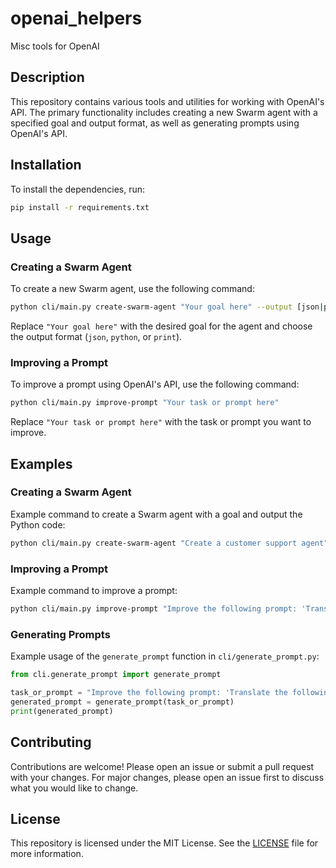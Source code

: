 # openai_helpers

Misc tools for OpenAI

## Description

This repository contains various tools and utilities for working with OpenAI's API. The primary functionality includes creating a new Swarm agent with a specified goal and output format, as well as generating prompts using OpenAI's API.

## Installation

To install the dependencies, run:

```bash
pip install -r requirements.txt
```

## Usage

### Creating a Swarm Agent

To create a new Swarm agent, use the following command:

```bash
python cli/main.py create-swarm-agent "Your goal here" --output [json|python|print]
```

Replace `"Your goal here"` with the desired goal for the agent and choose the output format (`json`, `python`, or `print`).

### Improving a Prompt

To improve a prompt using OpenAI's API, use the following command:

```bash
python cli/main.py improve-prompt "Your task or prompt here"
```

Replace `"Your task or prompt here"` with the task or prompt you want to improve.

## Examples

### Creating a Swarm Agent

Example command to create a Swarm agent with a goal and output the Python code:

```bash
python cli/main.py create-swarm-agent "Create a customer support agent" --output python
```

### Improving a Prompt

Example command to improve a prompt:

```bash
python cli/main.py improve-prompt "Improve the following prompt: 'Translate the following English text to French.'"
```

### Generating Prompts

Example usage of the `generate_prompt` function in `cli/generate_prompt.py`:

```python
from cli.generate_prompt import generate_prompt

task_or_prompt = "Improve the following prompt: 'Translate the following English text to French.'"
generated_prompt = generate_prompt(task_or_prompt)
print(generated_prompt)
```

## Contributing

Contributions are welcome! Please open an issue or submit a pull request with your changes. For major changes, please open an issue first to discuss what you would like to change.

## License

This repository is licensed under the MIT License. See the [LICENSE](LICENSE) file for more information.

